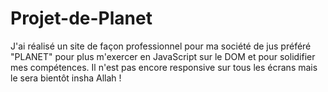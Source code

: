 # Projet-de-Planet
J'ai réalisé un site de façon professionnel pour ma société de  jus préféré "PLANET" pour plus m'exercer en JavaScript sur le DOM et pour solidifier mes compétences. Il n'est pas encore responsive sur tous les écrans mais le sera bientôt insha Allah !
